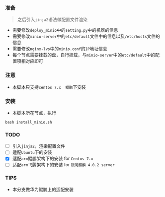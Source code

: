 
### 准备  
> 之后引入`jinja2`语法做配置文件渲染  
- 需要修改`deploy_minio`中的`setting.py`中的机器的信息
- 需要修改`minio-server`中的`etc/default`文件中的信息以及`/etc/hosts`文件的信息
- 需要修改`nginx-lvs`中的`minio.conf`的`IP`地址信息
- 每个节点需要挂载的盘，自行挂载，与`minio-server`中的`etc/default`中的配置项相对应即可

### 注意
- 本脚本只支持`centos 7.x  鲲鹏`下安装

### 安装
- 本脚本所在节点，执行
```
bash install_minio.sh
```

### TODO
- [ ] 引入`jinja2`，渲染配置文件
- [ ] 适配`Ubuntu`下的安装
- [x] 适配`arm`鲲鹏架构下的安装 for `Centos 7.x`
- [ ] 适配`arm`飞腾架构下的安装 for `银河麒麟 4.0.2 server`

### TIPS
- 本分支做华为鲲鹏上的适配安装 
